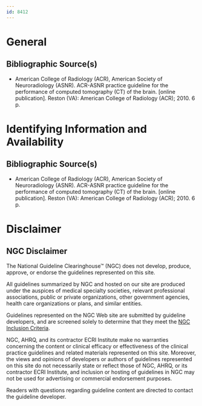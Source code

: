 ```yaml
---
id: 8412
---
```


# General

## Bibliographic Source(s)

- American College of Radiology (ACR), American Society of Neuroradiology (ASNR). ACR-ASNR practice guideline for the performance of computed tomography (CT) of the brain. [online publication]. Reston (VA): American College of Radiology (ACR); 2010. 6 p.

# Identifying Information and Availability

## Bibliographic Source(s)

- American College of Radiology (ACR), American Society of Neuroradiology (ASNR). ACR-ASNR practice guideline for the performance of computed tomography (CT) of the brain. [online publication]. Reston (VA): American College of Radiology (ACR); 2010. 6 p.

# Disclaimer

## NGC Disclaimer

The National Guideline Clearinghouse™ (NGC) does not develop, produce, approve, or endorse the guidelines represented on this site.

All guidelines summarized by NGC and hosted on our site are produced under the auspices of medical specialty societies, relevant professional associations, public or private organizations, other government agencies, health care organizations or plans, and similar entities.

Guidelines represented on the NGC Web site are submitted by guideline developers, and are screened solely to determine that they meet the [NGC Inclusion Criteria](/help-and-about/summaries/inclusion-criteria).

NGC, AHRQ, and its contractor ECRI Institute make no warranties concerning the content or clinical efficacy or effectiveness of the clinical practice guidelines and related materials represented on this site. Moreover, the views and opinions of developers or authors of guidelines represented on this site do not necessarily state or reflect those of NGC, AHRQ, or its contractor ECRI Institute, and inclusion or hosting of guidelines in NGC may not be used for advertising or commercial endorsement purposes.

Readers with questions regarding guideline content are directed to contact the guideline developer.

